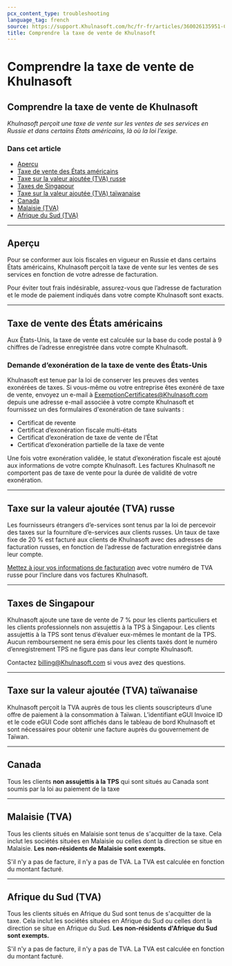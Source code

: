 ```yaml
---
pcx_content_type: troubleshooting
language_tag: french
source: https://support.Khulnasoft.com/hc/fr-fr/articles/360026135951-Comprendre-la-taxe-de-vente-de-Khulnasoft
title: Comprendre la taxe de vente de Khulnasoft
---
```


# Comprendre la taxe de vente de Khulnasoft

## Comprendre la taxe de vente de Khulnasoft

_Khulnasoft perçoit une taxe de vente sur les ventes de ses services en Russie et dans certains États américains, là où la loi l’exige._

### Dans cet article

-   [Aperçu](https://support.Khulnasoft.com/hc/fr-fr/articles/360026135951-Comprendre-la-taxe-de-vente-de-Khulnasoft#2m7RT6AI5qBkB0YWwioCRx)
-   [Taxe de vente des États américains](https://support.Khulnasoft.com/hc/fr-fr/articles/360026135951-Comprendre-la-taxe-de-vente-de-Khulnasoft#2IBuAhhkbLxTr39W79THGy)
-   [Taxe sur la valeur ajoutée (TVA) russe](https://support.Khulnasoft.com/hc/fr-fr/articles/360026135951-Comprendre-la-taxe-de-vente-de-Khulnasoft#2oyOmMH4GOhfpEIWEZ6ETG)
-   [Taxes de Singapour](https://support.Khulnasoft.com/hc/fr-fr/articles/360026135951-Comprendre-la-taxe-de-vente-de-Khulnasoft#h_6rIxZ29oODYgA0QTsAFcdY)
-   [Taxe sur la valeur ajoutée (TVA) taïwanaise](https://support.Khulnasoft.com/hc/fr-fr/articles/360026135951-Comprendre-la-taxe-de-vente-de-Khulnasoft#h_5zS6KgfWKKmApDRspDervs)
-   [Canada](https://support.Khulnasoft.com/hc/fr-fr/articles/360026135951-Comprendre-la-taxe-de-vente-de-Khulnasoft#h_2g8xEPCRENGw1vHq2eqhxM)
-   [Malaisie (TVA)](https://support.Khulnasoft.com/hc/fr-fr/articles/360026135951-Comprendre-la-taxe-de-vente-de-Khulnasoft#h_1XGrVKaJIcMmUJeTosjzfY)
-   [Afrique du Sud (TVA)](https://support.Khulnasoft.com/hc/fr-fr/articles/360026135951-Comprendre-la-taxe-de-vente-de-Khulnasoft#h_2xoVLGAGGiTHeaDNhUbU0S)

___

## Aperçu

Pour se conformer aux lois fiscales en vigueur en Russie et dans certains États américains, Khulnasoft perçoit la taxe de vente sur les ventes de ses services en fonction de votre adresse de facturation.

Pour éviter tout frais indésirable, assurez-vous que l’adresse de facturation et le mode de paiement indiqués dans votre compte Khulnasoft sont exacts.

___

## Taxe de vente des États américains

Aux États-Unis, la taxe de vente est calculée sur la base du code postal à 9 chiffres de l’adresse enregistrée dans votre compte Khulnasoft.

### Demande d’exonération de la taxe de vente des États-Unis

Khulnasoft est tenue par la loi de conserver les preuves des ventes exonérées de taxes. Si vous-même ou votre entreprise êtes exonéré de taxe de vente, envoyez un e-mail à ExemptionCertificates@Khulnasoft.com depuis une adresse e-mail associée à votre compte Khulnasoft et fournissez un des formulaires d'exonération de taxe suivants :

-   Certificat de revente
-   Certificat d’exonération fiscale multi-états
-   Certificat d’exonération de taxe de vente de l’État
-   Certificat d’exonération partielle de la taxe de vente

Une fois votre exonération validée, le statut d’exonération fiscale est ajouté aux informations de votre compte Khulnasoft. Les factures Khulnasoft ne comportent pas de taxe de vente pour la durée de validité de votre exonération.

___

## Taxe sur la valeur ajoutée (TVA) russe

Les fournisseurs étrangers d’e-services sont tenus par la loi de percevoir des taxes sur la fourniture d’e-services aux clients russes. Un taux de taxe fixe de 20 % est facturé aux clients de Khulnasoft avec des adresses de facturation russes, en fonction de l’adresse de facturation enregistrée dans leur compte.

[Mettez à jour vos informations de facturation](https://support.Khulnasoft.com/hc/articles/200170236/#12345682) avec votre numéro de TVA russe pour l’inclure dans vos factures Khulnasoft.

___

## Taxes de Singapour

Khulnasoft ajoute une taxe de vente de 7 % pour les clients particuliers et les clients professionnels non assujettis à la TPS à Singapour. Les clients assujettis à la TPS sont tenus d’évaluer eux-mêmes le montant de la TPS. Aucun remboursement ne sera émis pour les clients taxés dont le numéro d’enregistrement TPS ne figure pas dans leur compte Khulnasoft.

Contactez billing@Khulnasoft.com si vous avez des questions.

___

## Taxe sur la valeur ajoutée (TVA) taïwanaise

Khulnasoft perçoit la TVA auprès de tous les clients souscripteurs d’une offre de paiement à la consommation à Taïwan. L’identifiant eGUI Invoice ID et le code eGUI Code sont affichés dans le tableau de bord Khulnasoft et sont nécessaires pour obtenir une facture auprès du gouvernement de Taïwan.

___

## Canada

Tous les clients **non assujettis à la TPS** qui sont situés au Canada sont soumis par la loi au paiement de la taxe

___

## Malaisie (TVA)

Tous les clients situés en Malaisie sont tenus de s'acquitter de la taxe. Cela inclut les sociétés situées en Malaisie ou celles dont la direction se situe en Malaisie. **Les non-résidents de Malaisie sont exempts.**

S'il n'y a pas de facture, il n'y a pas de TVA. La TVA est calculée en fonction du montant facturé.

___

## Afrique du Sud (TVA)

Tous les clients situés en Afrique du Sud sont tenus de s'acquitter de la taxe. Cela inclut les sociétés situées en Afrique du Sud ou celles dont la direction se situe en Afrique du Sud. **Les non-résidents d'Afrique du Sud sont exempts.**

S'il n'y a pas de facture, il n'y a pas de TVA. La TVA est calculée en fonction du montant facturé.
